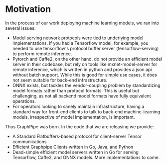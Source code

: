 # Motivation


In the process of our work deploying machine learning models, we ran into
several issues:

* Model serving network protocols were tied to underlying model implementations.
  If you had a Tensorflow model, for example, you needed to use tensorflow's 
  protocol buffer server (tensorflow-serving) to perform remote inference.
* Pytorch and Caffe2, on the other hand, do not provide an efficient model server
  in their codebase, but rely on tools like mxnet-model-server for remote inference,
  which is written in python and provides a json api without batch support.
  While this is good for simple use cases, it does not seem suitable for
  back-end infrastructure.
* ONNX exists, but tackles the vendor-coupling problem by standardizing model
  formats rather than protocol formats. This is useful but challenging, as 
  not all backend model formats have fully equivalent operations.
* For operators looking to sanely maintain infrastructure, having a standard way
  for front-end clients to talk to back-end machine-learning models,
  irrespective of model implementation, is important.

Thus GraphPipe was born.  In the code that we are releasing we provide:

* A Standard Flatbuffers-based protocol for client-server Tensor communications
* Efficient Graphpipe Clients written in Go, Java, and Python
* Dead-simple efficient model servers written in Go for serving Tensorflow,
  Caffe2, and ONNX models.  More implementations to come.
